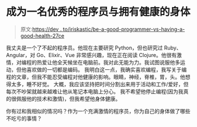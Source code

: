 # 成为一名优秀的程序员与拥有健康的身体

> 原文:[https://dev . to/iriskastic/be-a-good-programmer-vs-having-a-good-health-27ce](https://dev.to/iriskatastic/being-a-good-programmer-vs-having-a-good-health-27ce)

我丈夫是一个了不起的程序员。他现在主要研究 Python，但也研究过 Ruby、Angular，对 Go、Elixir、Vue 非常感兴趣，现在正在阅读 Clojure。他很有激情，对编程的热爱让他全天候坐在电脑前。我对此无能为力。我试图说服他多运动，但他喜欢做的一切都是编码。
我明白这一点，我确实喜欢编程，我写关于编程的文章，但我不能忍受编程对他健康的影响。眼睛，神经，脊椎，胃，头。他想得太多，睡不好觉。
大概，我应该坚持把时间分割出来用于活动和工作/爱好，但每次不吵架就越来越难让他从笔记本电脑上分心。
我不希望他停止编程(因为我真的很佩服他的技术和激情)，但我希望他身体健康。

你有过和我相似的情况吗？作为一个充满激情的程序员，你为自己的身体做了哪些不吃亏的事情？